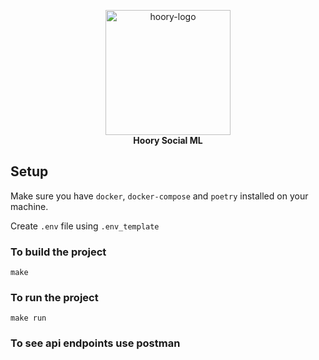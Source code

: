 <p align="center">
   <img src="https://avatars.githubusercontent.com/u/85837820?s=200&v=4?v=1615277229" alt="hoory-logo" width="200px" height="200px"/>
  <br>
  <b>Hoory Social ML</b>
  <br>
</p>

## Setup

Make sure you have `docker`, `docker-compose` and `poetry` installed on your machine.

Create `.env` file using `.env_template`

### To build the project

    make


### To run the project

    make run


### To see api endpoints use postman

